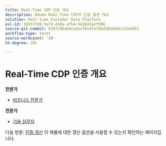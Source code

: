 ```yaml
---
title: Real-Time CDP 인증 개요
description: Adobe Real-Time CDP의 인증 옵션 개요
solution: Real-time Customer Data Platform
exl-id: 389377d8-5a73-418a-afb4-9428d3aef990
source-git-commit: 6397c96ab0ce2ecf6cd7e70bd2044e01c23ab563
workflow-type: tm+mt
source-wordcount: '39'
ht-degree: 28%

---
```


# Real-Time CDP 인증 개요

**전문가**

* [비즈니스 전문가](/help/certifications/rtcdp/rtcdp-p-business.md) <!--AD0-E602-->

**전문가**

* [기술 실무자](/help/certifications/rtcdp/rtcdp-e-technical.md) <!--AD0-E600 and E601-->

다음 방문: [인증 갱신](/help/certifications/renew.md) 이 제품에 대한 갱신 옵션을 사용할 수 있는지 확인하는 페이지입니다.

